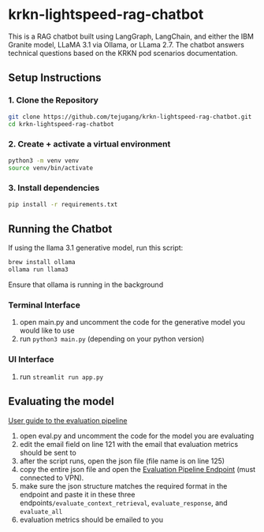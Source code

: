 # krkn-lightspeed-rag-chatbot
This is a RAG chatbot built using LangGraph, LangChain, and either the IBM Granite model, LLaMA 3.1 via Ollama, or LLama 2.7. The chatbot answers technical questions based on the KRKN pod scenarios documentation.

## Setup Instructions

### 1. Clone the Repository
```bash
git clone https://github.com/tejugang/krkn-lightspeed-rag-chatbot.git
cd krkn-lightspeed-rag-chatbot
```

### 2. Create + activate a virtual environment
```bash
python3 -m venv venv
source venv/bin/activate
```
### 3. Install dependencies
```bash
pip install -r requirements.txt
```
## Running the Chatbot

If using the llama 3.1 generative model, run this script: 
```bash
brew install ollama
ollama run llama3
```
Ensure that ollama is running in the background

### Terminal Interface
1. open main.py and uncomment the code for the generative model you would like to use
2. run ```python3 main.py``` (depending on your python version)


### UI Interface
1. run ```streamlit run app.py ```

## Evaluating the model
[User guide to the evaluation pipeline](https://docs.google.com/document/d/1Z8KLLzhMC8zJf-aQJg4LkeROuzAB71A5U3-HyiICo8g/edit?tab=t.0)

1. open eval.py and uncomment the code for the model you are evaluating
2. edit the email field on line 121 with the email that evaluation metrics should be sent to
3. after the script runs, open the json file (file name is on line 125)
4. copy the entire json file and open the [Evaluation Pipeline Endpoint](https://evaluation-api-rhsc-ai.apps.int.spoke.preprod.us-east-1.aws.paas.redhat.com/docs#/) (must connected to VPN). 
5. make sure the json structure matches the required format in the endpoint and paste it in these three endpoints```/evaluate_context_retrieval```, ```evaluate_response```, and ```evaluate_all```
6. evaluation metrics should be emailed to you
